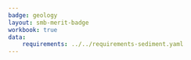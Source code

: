 ```yaml
---
badge: geology
layout: smb-merit-badge
workbook: true
data:
    requirements: ../../requirements-sediment.yaml
---
```

